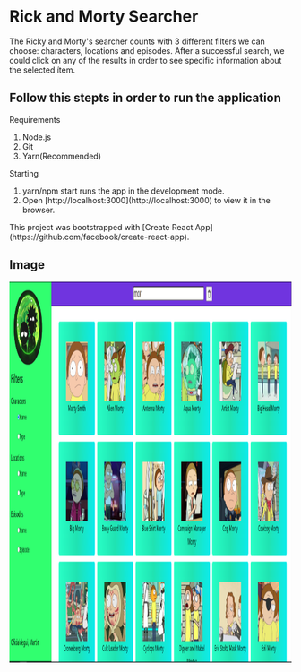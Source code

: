 <h1>Rick and Morty Searcher</h1>
  <p>The Ricky and Morty's searcher counts with 3 different filters we can choose: characters, locations and episodes. After a successful search, we could click on any of the results in order to see specific information about the selected ítem.
  <p>
 <h2>Follow this stepts in order to run the application</h2>
  <p>Requirements</p>
<ol>
  <li>Node.js </li>
  <li>Git</li>
  <li>Yarn(Recommended)</li>
</ol> 
  <p>Starting</p>
<ol>
  <li>yarn/npm start runs the app in the development mode.</li>
  <li>Open [http://localhost:3000](http://localhost:3000) to view it in the browser.</li>
</ol> 
<p>This project was bootstrapped with [Create React App](https://github.com/facebook/create-react-app).</p>
<h2>Image</h2>
<div display="inline">
<img src="images/screen1.png" width="1920" height="680">



